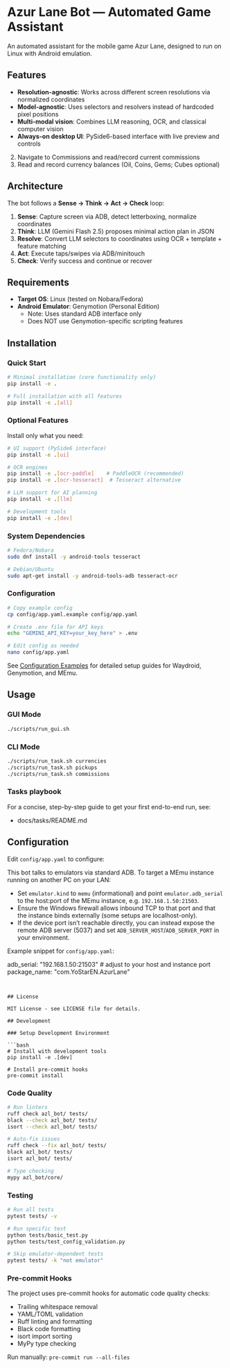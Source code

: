 # Azur Lane Bot — Automated Game Assistant

An automated assistant for the mobile game Azur Lane, designed to run on Linux with Android emulation.

## Features

- **Resolution-agnostic**: Works across different screen resolutions via normalized coordinates
- **Model-agnostic**: Uses selectors and resolvers instead of hardcoded pixel positions
- **Multi-modal vision**: Combines LLM reasoning, OCR, and classical computer vision
- **Always-on desktop UI**: PySide6-based interface with live preview and controls
2. Navigate to Commissions and read/record current commissions  
3. Read and record currency balances (Oil, Coins, Gems; Cubes optional)

## Architecture

The bot follows a **Sense → Think → Act → Check** loop:

1. **Sense**: Capture screen via ADB, detect letterboxing, normalize coordinates
2. **Think**: LLM (Gemini Flash 2.5) proposes minimal action plan in JSON
3. **Resolve**: Convert LLM selectors to coordinates using OCR + template + feature matching
4. **Act**: Execute taps/swipes via ADB/minitouch
5. **Check**: Verify success and continue or recover

## Requirements

- **Target OS**: Linux (tested on Nobara/Fedora)
- **Android Emulator**: Genymotion (Personal Edition)
  - Note: Uses standard ADB interface only
  - Does NOT use Genymotion-specific scripting features

## Installation

### Quick Start
```bash
# Minimal installation (core functionality only)
pip install -e .

# Full installation with all features
pip install -e .[all]
```

### Optional Features
Install only what you need:

```bash
# UI support (PySide6 interface)
pip install -e .[ui]

# OCR engines
pip install -e .[ocr-paddle]    # PaddleOCR (recommended)
pip install -e .[ocr-tesseract]  # Tesseract alternative

# LLM support for AI planning
pip install -e .[llm]

# Development tools
pip install -e .[dev]
```

### System Dependencies
```bash
# Fedora/Nobara
sudo dnf install -y android-tools tesseract

# Debian/Ubuntu
sudo apt-get install -y android-tools-adb tesseract-ocr
```

### Configuration
```bash
# Copy example config
cp config/app.yaml.example config/app.yaml

# Create .env file for API keys
echo "GEMINI_API_KEY=your_key_here" > .env

# Edit config as needed
nano config/app.yaml
```

See [Configuration Examples](docs/config/EXAMPLES.md) for detailed setup guides for Waydroid, Genymotion, and MEmu.

## Usage

### GUI Mode
```bash
./scripts/run_gui.sh
```

### CLI Mode
```bash
./scripts/run_task.sh currencies
./scripts/run_task.sh pickups  
./scripts/run_task.sh commissions
```

### Tasks playbook

For a concise, step-by-step guide to get your first end-to-end run, see:

- docs/tasks/README.md

## Configuration

Edit `config/app.yaml` to configure:


This bot talks to emulators via standard ADB. To target a MEmu instance running on another PC on your LAN:

- Set `emulator.kind` to `memu` (informational) and point `emulator.adb_serial` to the host:port of the MEmu instance, e.g. `192.168.1.50:21503`.
- Ensure the Windows firewall allows inbound TCP to that port and that the instance binds externally (some setups are localhost-only).
- If the device port isn’t reachable directly, you can instead expose the remote ADB server (5037) and set `ADB_SERVER_HOST`/`ADB_SERVER_PORT` in your environment.

Example snippet for `config/app.yaml`:

  adb_serial: "192.168.1.50:21503"  # adjust to your host and instance port
  package_name: "com.YoStarEN.AzurLane"
```


## License

MIT License - see LICENSE file for details.

## Development

### Setup Development Environment

```bash
# Install with development tools
pip install -e .[dev]

# Install pre-commit hooks
pre-commit install
```

### Code Quality

```bash
# Run linters
ruff check azl_bot/ tests/
black --check azl_bot/ tests/
isort --check azl_bot/ tests/

# Auto-fix issues
ruff check --fix azl_bot/ tests/
black azl_bot/ tests/
isort azl_bot/ tests/

# Type checking
mypy azl_bot/core/
```

### Testing

```bash
# Run all tests
pytest tests/ -v

# Run specific test
python tests/basic_test.py
python tests/test_config_validation.py

# Skip emulator-dependent tests
pytest tests/ -k "not emulator"
```

### Pre-commit Hooks

The project uses pre-commit hooks for automatic code quality checks:

- Trailing whitespace removal
- YAML/TOML validation
- Ruff linting and formatting
- Black code formatting
- isort import sorting
- MyPy type checking

Run manually: `pre-commit run --all-files`
